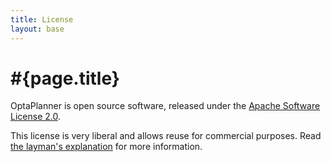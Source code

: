 ```yaml
---
title: License
layout: base
---
```

# #{page.title}

OptaPlanner is open source software, released under the [Apache Software License 2.0](http://www.apache.org/licenses/LICENSE-2.0.html).

This license is very liberal and allows reuse for commercial purposes.
Read [the layman's explanation](http://www.apache.org/foundation/licence-FAQ.html#WhatDoesItMEAN) for more information.
